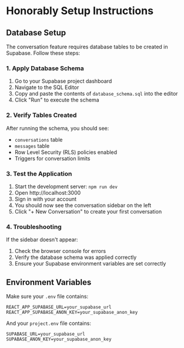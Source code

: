 # Honorably Setup Instructions

## Database Setup

The conversation feature requires database tables to be created in Supabase. Follow these steps:

### 1. Apply Database Schema

1. Go to your Supabase project dashboard
2. Navigate to the SQL Editor
3. Copy and paste the contents of `database_schema.sql` into the editor
4. Click "Run" to execute the schema

### 2. Verify Tables Created

After running the schema, you should see:
- `conversations` table
- `messages` table
- Row Level Security (RLS) policies enabled
- Triggers for conversation limits

### 3. Test the Application

1. Start the development server: `npm run dev`
2. Open http://localhost:3000
3. Sign in with your account
4. You should now see the conversation sidebar on the left
5. Click "+ New Conversation" to create your first conversation

### 4. Troubleshooting

If the sidebar doesn't appear:
1. Check the browser console for errors
2. Verify the database schema was applied correctly
3. Ensure your Supabase environment variables are set correctly

## Environment Variables

Make sure your `.env` file contains:
```
REACT_APP_SUPABASE_URL=your_supabase_url
REACT_APP_SUPABASE_ANON_KEY=your_supabase_anon_key
```

And your `project.env` file contains:
```
SUPABASE_URL=your_supabase_url
SUPABASE_ANON_KEY=your_supabase_anon_key
```

